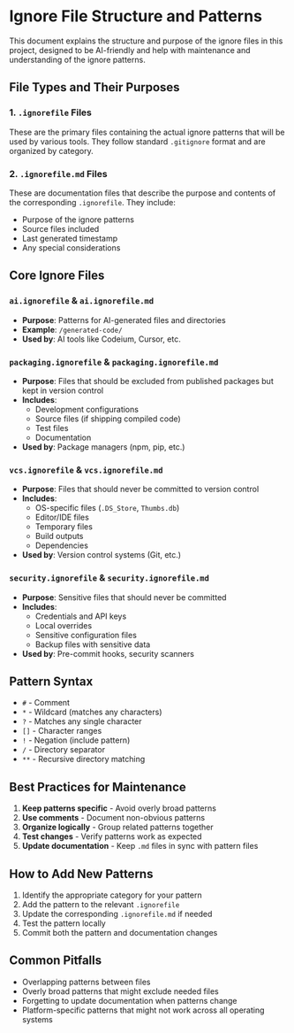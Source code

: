 # Ignore File Structure and Patterns

This document explains the structure and purpose of the ignore files in this project, designed to be AI-friendly and help with maintenance and understanding of the ignore patterns.

## File Types and Their Purposes

### 1. `.ignorefile` Files
These are the primary files containing the actual ignore patterns that will be used by various tools. They follow standard `.gitignore` format and are organized by category.

### 2. `.ignorefile.md` Files
These are documentation files that describe the purpose and contents of the corresponding `.ignorefile`. They include:
- Purpose of the ignore patterns
- Source files included
- Last generated timestamp
- Any special considerations

## Core Ignore Files

### `ai.ignorefile` & `ai.ignorefile.md`
- **Purpose**: Patterns for AI-generated files and directories
- **Example**: `/generated-code/`
- **Used by**: AI tools like Codeium, Cursor, etc.

### `packaging.ignorefile` & `packaging.ignorefile.md`
- **Purpose**: Files that should be excluded from published packages but kept in version control
- **Includes**:
  - Development configurations
  - Source files (if shipping compiled code)
  - Test files
  - Documentation
- **Used by**: Package managers (npm, pip, etc.)

### `vcs.ignorefile` & `vcs.ignorefile.md`
- **Purpose**: Files that should never be committed to version control
- **Includes**:
  - OS-specific files (`.DS_Store`, `Thumbs.db`)
  - Editor/IDE files
  - Temporary files
  - Build outputs
  - Dependencies
- **Used by**: Version control systems (Git, etc.)

### `security.ignorefile` & `security.ignorefile.md`
- **Purpose**: Sensitive files that should never be committed
- **Includes**:
  - Credentials and API keys
  - Local overrides
  - Sensitive configuration files
  - Backup files with sensitive data
- **Used by**: Pre-commit hooks, security scanners

## Pattern Syntax

- `#` - Comment
- `*` - Wildcard (matches any characters)
- `?` - Matches any single character
- `[]` - Character ranges
- `!` - Negation (include pattern)
- `/` - Directory separator
- `**` - Recursive directory matching

## Best Practices for Maintenance

1. **Keep patterns specific** - Avoid overly broad patterns
2. **Use comments** - Document non-obvious patterns
3. **Organize logically** - Group related patterns together
4. **Test changes** - Verify patterns work as expected
5. **Update documentation** - Keep `.md` files in sync with pattern files

## How to Add New Patterns

1. Identify the appropriate category for your pattern
2. Add the pattern to the relevant `.ignorefile`
3. Update the corresponding `.ignorefile.md` if needed
4. Test the pattern locally
5. Commit both the pattern and documentation changes

## Common Pitfalls

- Overlapping patterns between files
- Overly broad patterns that might exclude needed files
- Forgetting to update documentation when patterns change
- Platform-specific patterns that might not work across all operating systems
